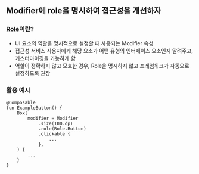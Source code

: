 ## Modifier에 role을 명시하여 접근성을 개선하자
### [Role](https://developer.android.com/reference/kotlin/androidx/compose/ui/semantics/Role)이란?
- UI 요소의 역할을 명시적으로 설정할 때 사용되는 Modifier 속성
- 접근성 서비스 사용자에게 해당 요소가 어떤 유형의 인터페이스 요소인지 알려주고, 커스터마이징을 가능하게 함
- 역할이 정확하지 않고 모호한 경우, Role을 명시하지 않고 프레임워크가 자동으로 설정하도록 권장
### 활용 예시
```
@Composable
fun ExampleButton() {
    Box(
        modifier = Modifier
            .size(100.dp)
            .role(Role.Button)
            .clickable { 
                ...
            },
    ) {
        ...
    }
}
```
